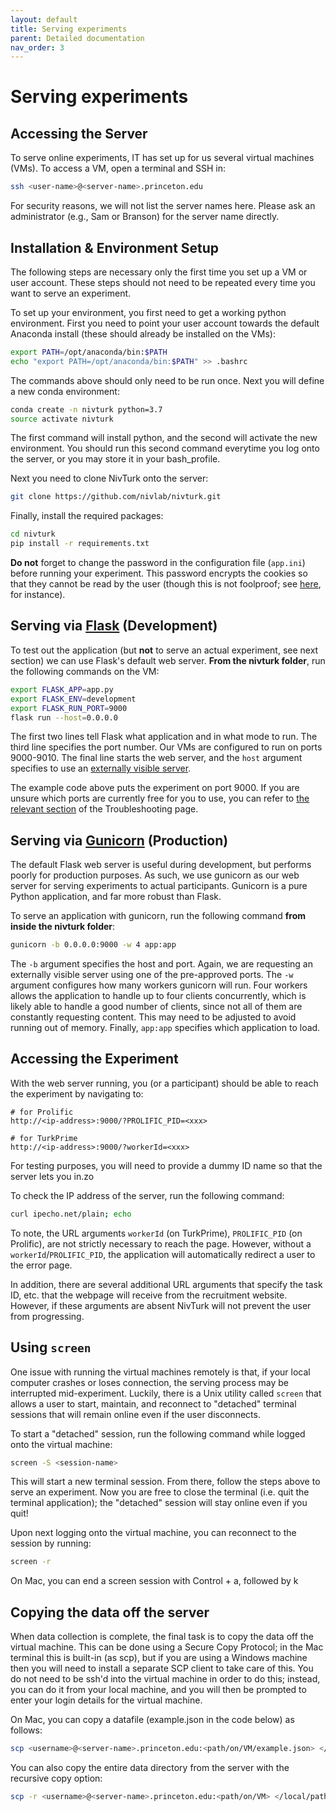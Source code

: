 ```yaml
---
layout: default
title: Serving experiments
parent: Detailed documentation
nav_order: 3
---
```


# Serving experiments

## Accessing the Server

To serve online experiments, IT has set up for us several virtual machines (VMs). To access a VM, open a terminal and SSH in:

```bash
ssh <user-name>@<server-name>.princeton.edu
```

For security reasons, we will not list the server names here. Please ask an administrator (e.g., Sam or Branson) for the server name directly.

## Installation & Environment Setup

The following steps are necessary only the first time you set up a VM or user account. These steps should not need to be repeated every time you want to serve an experiment.

To set up your environment, you first need to get a working python environment. First you need to point your user account towards the default Anaconda install (these should already be installed on the VMs):

```bash
export PATH=/opt/anaconda/bin:$PATH
echo "export PATH=/opt/anaconda/bin:$PATH" >> .bashrc
```

The commands above should only need to be run once. Next you will define a new conda environment:

```bash
conda create -n nivturk python=3.7
source activate nivturk
```

The first command will install python, and the second will activate the new environment. You should run this second command everytime you log onto the server, or you may store it in your bash_profile.

Next you need to clone NivTurk onto the server:

```bash
git clone https://github.com/nivlab/nivturk.git
```

Finally, install the required packages:

```bash
cd nivturk
pip install -r requirements.txt
```

**Do not** forget to change the password in the configuration file (`app.ini`) before running your experiment. This password encrypts the cookies so that they cannot be read by the user (though this is not foolproof; see [here](https://spring.io/blog/2014/01/20/exploiting-encrypted-cookies-for-fun-and-profit), for instance).

## Serving via [Flask](https://flask.palletsprojects.com/en/1.1.x/) (Development)

To test out the application (but **not** to serve an actual experiment, see next section) we can use Flask's default web server. **From the nivturk folder**, run the following commands on the VM:

```bash
export FLASK_APP=app.py
export FLASK_ENV=development
export FLASK_RUN_PORT=9000
flask run --host=0.0.0.0
```

The first two lines tell Flask what application and in what mode to run. The third line specifies the port number. Our VMs are configured to run on ports 9000-9010. The final line starts the web server, and the `host` argument specifies to use an [externally visible server](https://flask.palletsprojects.com/en/1.1.x/quickstart/).

The example code above puts the experiment on port 9000. If you are unsure which ports are currently free for you to use, you can refer to [the relevant section](https://github.com/nivlab/nivturk/wiki/Troubleshooting#determining-if-a-port-is-in-use) of the Troubleshooting page.

## Serving via [Gunicorn](https://gunicorn.org/) (Production)

The default Flask web server is useful during development, but performs poorly for production purposes. As such, we use gunicorn as our web server for serving experiments to actual participants. Gunicorn is a pure Python application, and far more robust than Flask.

To serve an application with gunicorn, run the following command **from inside the nivturk folder**:

```bash
gunicorn -b 0.0.0.0:9000 -w 4 app:app
```

The `-b` argument specifies the host and port. Again, we are requesting an externally visible server using one of the pre-approved ports. The `-w` argument configures how many workers gunicorn will run. Four workers allows the application to handle up to four clients concurrently, which is likely able to handle a good number of clients, since not all of them are constantly requesting content. This may need to be adjusted to avoid running out of memory. Finally, `app:app` specifies which application to load.

## Accessing the Experiment

With the web server running, you (or a participant) should be able to reach the experiment by navigating to:

```
# for Prolific
http://<ip-address>:9000/?PROLIFIC_PID=<xxx>

# for TurkPrime
http://<ip-address>:9000/?workerId=<xxx>
```

For testing purposes, you will need to provide a dummy ID name so that the server lets you in.zo

To check the IP address of the server, run the following command:

```bash
curl ipecho.net/plain; echo
```

To note, the URL arguments `workerId` (on TurkPrime), `PROLIFIC_PID` (on Prolific), are not strictly necessary to reach the page. However, without a `workerId`/`PROLIFIC_PID`, the application will automatically redirect a user to the error page.

In addition, there are several additional URL arguments that specify the task ID, etc. that the webpage will receive from the recruitment website. However, if these arguments are absent NivTurk will not prevent the user from progressing.  

## Using `screen`

One issue with running the virtual machines remotely is that, if your local computer crashes or loses connection, the serving process may be interrupted mid-experiment. Luckily, there is a Unix utility called `screen` that allows a user to start, maintain, and reconnect to "detached" terminal sessions that will remain online even if the user disconnects.

To start a "detached" session, run the following command while logged onto the virtual machine:

```bash
screen -S <session-name>
```

This will start a new terminal session. From there, follow the steps above to serve an experiment. Now you are free to close the terminal (i.e. quit the terminal application); the "detached" session will stay online even if you quit!

Upon next logging onto the virtual machine, you can reconnect to the session by running:

```bash
screen -r
```

On Mac, you can end a screen session with Control + a, followed by k

## Copying the data off the server

When data collection is complete, the final task is to copy the data off the virtual machine. This can be done using a Secure Copy Protocol; in the Mac terminal this is built-in (as scp), but if you are using a Windows machine then you will need to install a separate SCP client to take care of this. You do not need to be ssh'd into the virtual machine in order to do this; instead, you can do it from your local machine, and you will then be prompted to enter your login details for the virtual machine.

On Mac, you can copy a datafile (example.json in the code below) as follows:

```bash
scp <username>@<server-name>.princeton.edu:<path/on/VM/example.json> </local/path/for/file>
```

You can also copy the entire data directory from the server with the recursive copy option:

```bash
scp -r <username>@<server-name>.princeton.edu:<path/on/VM> </local/path/for/folder>
```
